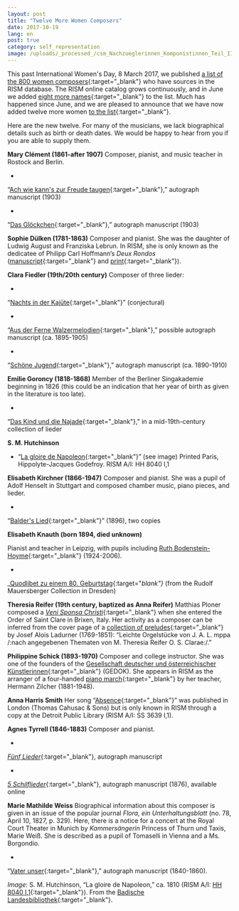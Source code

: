 ```yaml
---
layout: post
title: "Twelve More Women Composers"
date: 2017-10-19
lang: en
post: true
category: self_representation
image: /uploads/_processed_/csm_Nachzueglerinnen_Komponistinnen_Teil_II_bddc348214.jpg
---
```



This past International Women's Day, 8 March 2017, we published [a list of the 800 women composers](/events/2017/03/08/international-womens-day-women-composers-in.html){:target="_blank"} who have sources in the RISM database. The RISM online catalog grows continuously, and in June we added [eight more names](/self_representation/2017/06/29/eight-more-women-composers.html){:target="_blank"} to the list. Much has happened since June, and we are pleased to announce that we have now added twelve more women [to the list](https://docs.google.com/spreadsheets/d/1CsgG08vTu8wL8_K7EDNMlJ7QG904qEwy4vpkvrPBp6g){:target="_blank"}.

Here are the new twelve. For many of the musicians, we lack biographical details such as birth or death dates. We would be happy to hear from you if you are able to supply them.

**Mary Clément (1861-after 1907)**
Composer, pianist, and music teacher in Rostock and Berlin.

-

“[Ach wie kann's zur Freude taugen](https://opac.rism.info/search?id=1001021061&Language=en){:target="_blank"},” autograph manuscript (1903)


-

“[Das Glöckchen](https://opac.rism.info/search?id=1001021064&Language=en){:target="_blank"},” autograph manuscript (1903)





**Sophie Dülken (1781-1863)**
Composer and pianist. She was the daughter of Ludwig August and Franziska Lebrun. In RISM, she is only known as the dedicatee of Philipp Carl Hoffmann’s _Deux Rondos_ ([manuscript](https://opac.rism.info/search?id=452018997&Language=en){:target="_blank"} and [print](https://opac.rism.info/search?id=00000990029850&Language=en){:target="_blank"}).


**Clara Fiedler (19th/20th century)**
Composer of three lieder:

-

“[Nachts in der Kajüte](https://opac.rism.info/search?id=452017397&Language=en){:target="_blank"}” (conjectural)


-

“[Aus der Ferne Walzermelodien](https://opac.rism.info/search?id=1001020102&Language=en){:target="_blank"},” possible autograph manuscript (ca. 1895-1905)


-

“[Schöne Jugend](https://opac.rism.info/search?id=1001021228&Language=en){:target="_blank"},” autograph manuscript (ca. 1890-1910)



**Emilie Goroncy (1818-1868)**
Member of the Berliner Singakademie beginning in 1826 (this could be an indication that her year of birth as given in the literature is too late).

-

“[Das Kind und die Najade](https://opac.rism.info/search?id=1001016121&Language=en){:target="_blank"},” in a mid-19th-century collection of lieder





**S. M. Hutchinson**

- “[La gloire de Napoleon](https://opac.rism.info/search?id=00000991021170&Language=en){:target="_blank"}” (see image)
Printed Paris, Hippolyte-Jacques Godefroy. RISM A/I: HH 8040 I,1



**Elisabeth Kirchner (1866-1947)**
Composer and pianist. She was a pupil of Adolf Henselt in Stuttgart and composed chamber music, piano pieces, and lieder.

-

“[Balder's Lied](https://opac.rism.info/search?q=Elisabeth+Kirchner+balders&Language=en){:target="_blank"}” (1896), two copies





**Elisabeth Knauth (born 1894, died unknown)**

Pianist and teacher in Leipzig, with pupils including [Ruth Bodenstein-Hoyme](https://de.wikipedia.org/wiki/Ruth_Bodenstein-Hoyme){:target="_blank"} (1924-2006).

-

_[Quodlibet zu einem 80. Geburtstag](https://opac.rism.info/search?id=1001016397&Language=en){:target="_blank"}_ (from the Rudolf Mauersberger Collection in Dresden)



**Theresia Reifer (19th century, baptized as Anna Reifer)**
Matthias Ploner composed a [_Veni Sponsa Christi_](https://opac.rism.info/search?id=1001014411&Language=en){:target="_blank"} when she entered the Order of Saint Clare in Brixen, Italy. Her activity as a composer can be inferred from the cover page of a [collection of preludes](https://opac.rism.info/search?id=1001014399&Language=en){:target="_blank"} by Josef Alois Ladurner (1769-1851): “Leichte Orgelstücke von J. A. L. mppa /:nach angegebenen Thematen von M. Theresia Reifer O. S. Clarae:/.”


**Philippine Schick (1893-1970)**
Composer and college instructor. She was one of the founders of the [Gesellschaft deutscher und österreichischer Künstlerinnen](http://gedok.de/08/){:target="_blank"} (GEDOK). She appears in RISM as the arranger of a four-handed [piano march](https://opac.rism.info/search?id=1001016008&Language=en){:target="_blank"} by her teacher, Hermann Zilcher (1881-1948).


**Anna Harris Smith**
Her song “[Absence](https://opac.rism.info/search?id=00000991002557&Language=en){:target="_blank"}” was published in London (Thomas Cahusac & Sons) but is only known in RISM through a copy at the Detroit Public Library (RISM A/I: SS 3639 I,1).


**Agnes Tyrrell (1846-1883)**
Composer and pianist.

-

[_Fünf Lieder_](https://opac.rism.info/search?id=1001020953&Language=en){:target="_blank"}, autograph manuscript


-

[_5 Schilflieder_](https://opac.rism.info/search?id=1001021024&Language=en){:target="_blank"}, autograph manuscript (1876), available online





**Marie Mathilde Weiss**
Biographical information about this composer is given in an issue of the popular journal _Flora, ein Unterhaltungsblatt_ (no. 78, April 10, 1827, p. 329). Here, there is a notice for a concert at the Royal Court Theater in Munich by _Kammersängerin_ Princess of Thurn und Taxis, Marie Weiß. She is described as a pupil of Tomaselli in Vienna and a Ms. Borgondio.

-

“[Vater unser](https://opac.rism.info/search?id=1001008602&Language=en){:target="_blank"},” autograph manuscript (1840-1860).





_Image_: S. M. Hutchinson, “La gloire de Napoleon,” ca. 1810 (RISM A/I: [HH 8040 I,1](https://opac.rism.info/search?id=00000991021170&Language=en){:target="_blank"}). From the [Badische Landesbibliothek](https://digital.blb-karlsruhe.de/blbihd/content/pageview/512229){:target="_blank"}.



<script type="text/javascript">var switchTo5x=true;</script><script type="text/javascript" src="http://w.sharethis.com/button/buttons.js"></script><script type="text/javascript">stLight.options({publisher: "9b601438-1ce1-49d8-bfd7-9cff5df54c17", doNotHash: false, doNotCopy: false, hashAddressBar: false});</script>